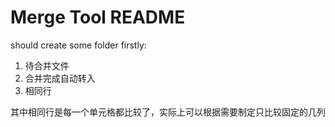 # Merge Tool README
should create some folder firstly:
1.  待合并文件
2.  合并完成自动转入
3.  相同行

其中相同行是每一个单元格都比较了，实际上可以根据需要制定只比较固定的几列
